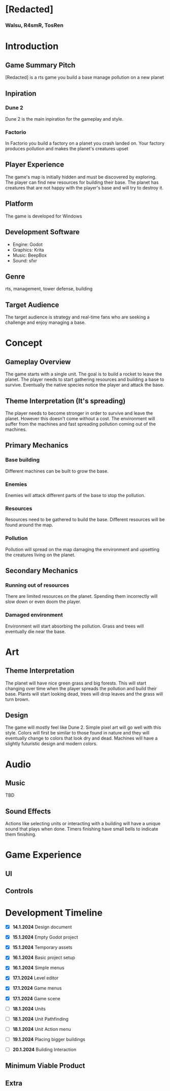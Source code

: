 # [Redacted]

### Walsu, R4smR, TosRen

# Introduction

## Game Summary Pitch

[Redacted] is a rts game you build a base manage pollution on a new planet

## Inpiration

### Dune 2

Dune 2 is the main inpiration for the gameplay and style.

### Factorio

In Factorio you build a factory on a planet you crash landed on. Your
factory produces pollution and makes the planet's creatures upset

## Player Experience

The game's map is initially hidden and must be discovered by exploring.
The player can find new resources for building their base. The planet has
creatures that are not happy with the player's base and will try to destroy it.

## Platform

The game is developed for Windows

## Development Software

- Engine: Godot
- Graphics: Krita
- Music: BeepBox
- Sound: sfxr

## Genre

rts, management, tower defense, building

## Target Audience

The target audience is strategy and real-time fans who are seeking a challenge
and enjoy managing a base.

# Concept

## Gameplay Overview

The game starts with a single unit. The goal is to build a rocket to leave the
planet. The player needs to start gathering resources and building a base to
survive. Eventually the native species notice the player and attack the base.

## Theme Interpretation (It's spreading)

The player needs to become stronger in order to survive and leave the planet.
However this doesn't come without a cost. The environment will suffer from the
machines and fast spreading pollution coming out of the machines.

## Primary Mechanics

### Base building

Different machines can be built to grow the base.

### Enemies

Enemies will attack different parts of the base to stop the pollution.

### Resources

Resources need to be gathered to build the base. Different resources will be
found around the map.

### Pollution

Pollution will spread on the map damaging the environment and upsetting
the creatures living on the planet.

## Secondary Mechanics

### Running out of resources

There are limited resources on the planet. Spending them incorrectly will slow
down or even doom the player.

### Damaged environment

Environment will start absorbing the pollution. Grass and trees will eventually
die near the base.

# Art

## Theme Interpretation

The planet will have nice green grass and big forests. This will start
changing over time when the player spreads the pollution and build their base.
Plants will start looking dead, trees will drop leaves and the grass will turn
brown.

## Design

The game will mostly feel like Dune 2. Simple pixel art will go well with
this style. Colors will first be similar to those found in nature and they will
eventually change to colors that look dry and dead. Machines will have
a slightly futuristic design and modern colors.

# Audio

## Music

TBD

## Sound Effects

Actions like selecting units or interacting with a building will have
a unique sound that plays when done. Timers finishing have small bells to
indicate them finishing.

# Game Experience

## UI

## Controls

# Development Timeline

- [x] **14.1.2024** Design document
- [x] **15.1.2024** Empty Godot project
- [x] **15.1.2024** Temporary assets
- [x] **16.1.2024** Basic project setup
- [x] **16.1.2024** Simple menus
- [x] **17.1.2024** Level editor
- [x] **17.1.2024** Game menus
- [x] **17.1.2024** Game scene
- [ ] **18.1.2024** Units
- [ ] **18.1.2024** Unit Pathfinding
- [ ] **18.1.2024** Unit Action menu
- [ ] **19.1.2024** Placing bigger buildings
- [ ] **20.1.2024** Building Interaction


## Minimum Viable Product

## Extra
